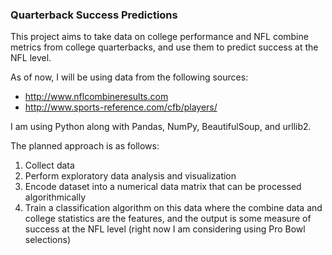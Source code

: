 ### Quarterback Success Predictions

This project aims to take data on college performance and NFL combine metrics from college quarterbacks, and use them to predict success at the NFL level. 

As of now, I will be using data from the following sources:
* http://www.nflcombineresults.com
* http://www.sports-reference.com/cfb/players/

I am using Python along with Pandas, NumPy, BeautifulSoup, and urllib2.

The planned approach is as follows:
1. Collect data
2. Perform exploratory data analysis and visualization
3. Encode dataset into a numerical data matrix that can be processed algorithmically
4. Train a classification algorithm on this data where the combine data and college
statistics are the features, and the output is some measure of success at the NFL level
(right now I am considering using Pro Bowl selections)

